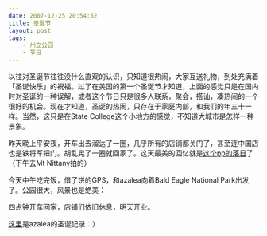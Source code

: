 ```yaml
---
date: 2007-12-25 20:54:52
title: 圣诞节
layout: post
tags:
    - 州立公园
    - 节日
---
```

以往对圣诞节往往没什么直观的认识，只知道很热闹，大家互送礼物，到处充满着「圣诞快乐」的祝福。过了在美国的第一个圣诞节才知道，上面的感觉只是在国内时对圣诞的一种误解，或者这个节日只是很多人联系，聚会，搭讪，凑热闹的一个很好的机会。现在才知道，圣诞的热闹，只存在于家庭内部，和我们的年三十一样。当然，这只是在State College这个小地方的感觉，不知道大城市是怎样一种景象。

昨天晚上平安夜，开车出去溜达了一圈，几乎所有的店铺都关门了，甚至连中国店也是铁将军把门。胡乱晃了一圈就回家了。这天最美的回忆就是<a href="http://picasaweb.google.com/ztpala/MtNittanyAdventure/photo#5147728096128867810" target="_blank">这个pp的落日</a>了（下午去Mt Nittany拍的）

今天中午吃完饭，借了饼的GPS，和azalea向着Bald Eagle National Park出发了。公园很大，风景也是绝美：

四点钟开车回家，店铺们依旧休息，明天开业。

<a href="http://azaleasays.com/2007/12/25/christmas-two-of-us/" target="_blank">这里</a>是azalea的圣诞记录：）
